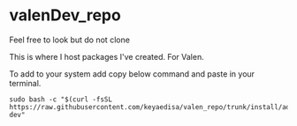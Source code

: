 # valenDev_repo
Feel free to look but do not clone

This is where I host packages I've created. For Valen.

To add to your system add copy below command and paste in your terminal.

```
sudo bash -c "$(curl -fsSL https://raw.githubusercontent.com/keyaedisa/valen_repo/trunk/install/addRepo2PacmanConf.sh) dev"
```
<!--
# Valen Dev Repository
[valenDev_repo]
SigLevel = PackageRequired
Server = https://keyaedisa.github.io/$repo/$arch
-->
